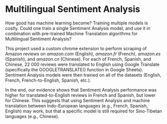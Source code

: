 # Multilingual Sentiment Analysis
How good has machine learning become? Training multiple models is costly. Could one train a single Sentiment Analysis model, and use it in combination with
pre-trained Machine Translation algorithms for Multilingual Sentiment Analysis?

This project used a custom chrome extension to perform scraping of Amazon reviews on _amazon.com_ (English), _amazon.fr_ (French), _amazon.es_ (Spanish),
and _amazon.cn_ (Chinese). For each of French, Spanish, and Chinese, 22 000 reviews were translated to English using Google Translate (specifically the
GOOGLETRANSLATE() function in Google Sheets). Sentiment Analysis models were then trained on all of the datasets (English, French, French-to-English,
Spanish, etc.).

In the end, our evidence shows that Sentiment Analysis performance was higher for translated-to-English reviews in French and Spanish, but lower for Chinese.
This suggests that using Sentiment Analysis and machine translation between Indo-European languages (e.g., French, Spanish, English) may work, but that a
specific model is still required for Sino-Tibetan languages (e.g., Chinese).
